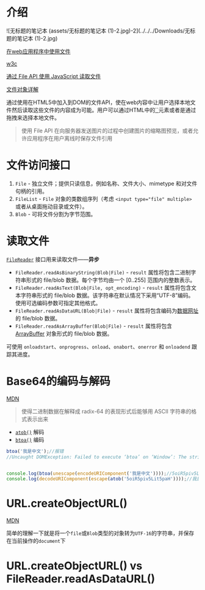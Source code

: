 # 介绍



![无标题的笔记本 (assets/无标题的笔记本 (1)-2.jpg)-2](../../../Downloads/无标题的笔记本 (1)-2.jpg)

[在web应用程序中使用文件](https://developer.mozilla.org/zh-CN/docs/Web/API/File/Using_files_from_web_applications#Example.3A_Using_object_URLs_to_display_images)

[w3c](https://www.w3.org/TR/file-upload/)

[通过 File API 使用 JavaScript 读取文件](https://www.html5rocks.com/zh/tutorials/file/dndfiles/)

[文件对象详解](https://juejin.im/post/5b32fb5cf265da598223df9e)

通过使用在HTML5中加入到DOM的文件API，使在web内容中让用户选择本地文件然后读取这些文件的内容成为可能。用户可以通过HTML中的[``](https://developer.mozilla.org/zh-CN/docs/Web/HTML/Element/input)元素或者是通过拖拽来选择本地文件。

> 使用 File API 在向服务器发送图片的过程中创建图片的缩略图预览，或者允许应用程序在用户离线时保存文件引用



# 文件访问接口

1. `File` - 独立文件；提供只读信息，例如名称、文件大小、mimetype 和对文件句柄的引用。
2. `FileList` - `File` 对象的类数组序列（考虑 `<input type="file" multiple>` 或者从桌面拖动目录或文件）。
3. `Blob` - 可将文件分割为字节范围。



# 读取文件

[`FileReader`](http://dev.w3.org/2006/webapi/FileAPI/#filereader-interface) 接口用来读取文件——**异步**

- `FileReader.readAsBinaryString(Blob|File)` - `result` 属性将包含二进制字符串形式的 file/blob 数据。每个字节均由一个 [0..255] 范围内的整数表示。
- `FileReader.readAsText(Blob|File, opt_encoding)` - `result` 属性将包含文本字符串形式的 file/blob 数据。该字符串在默认情况下采用“UTF-8”编码。使用可选编码参数可指定其他格式。
- `FileReader.readAsDataURL(Blob|File)` - `result` 属性将包含编码为[数据网址](http://en.wikipedia.org/wiki/Data_URI_scheme)的 file/blob 数据。
- `FileReader.readAsArrayBuffer(Blob|File)` - `result` 属性将包含 [ArrayBuffer](https://www.khronos.org/registry/typedarray/specs/latest/#5) 对象形式的 file/blob 数据。



可使用 `onloadstart`、`onprogress`、`onload`、`onabort`、`onerror` 和 `onloadend` 跟踪其进度。



# Base64的编码与解码

[MDN](https://developer.mozilla.org/zh-CN/docs/Web/API/WindowBase64/Base64_encoding_and_decoding)

>  使得二进制数据在解释成 radix-64 的表现形式后能够用 ASCII 字符串的格式表示出来

- [`atob()`](https://developer.mozilla.org/zh-CN/docs/Web/API/WindowBase64/atob)  解码
- [`btoa()`](https://developer.mozilla.org/zh-CN/docs/Web/API/WindowBase64/btoa) 编码

```javascript
btoa('我是中文');//报错
//Uncaught DOMException: Failed to execute ‘btoa’ on ‘Window’: The string to be encoded contains characters outside of the Latin1 range.(…)
```

```javascript

console.log(btoa(unescape(encodeURIComponent('我是中文'))));//5oiR5piv5Lit5paH
console.log(decodeURIComponent(escape(atob('5oiR5piv5Lit5paH'))));//我是中文
```



# URL.createObjectURL()

[MDN](https://developer.mozilla.org/zh-CN/docs/Web/API/URL/createObjectURL)

简单的理解一下就是将一个`file`或`Blob`类型的对象转为`UTF-16`的字符串，并保存在当前操作的`document`下



# URL.createObjectURL() vs FileReader.readAsDataURL()

